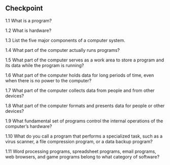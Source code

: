 ## Checkpoint
1.1 What is a program?

1.2 What is hardware?

1.3 List the five major components of a computer system.

1.4 What part of the computer actually runs programs?

1.5 What part of the computer serves as a work area to store a program and its data while the program is running?
    
1.6 What part of the computer holds data for long periods of time, even when there is
    no power to the computer?

1.7 What part of the computer collects data from people and from other devices?

1.8 What part of the computer formats and presents data for people or other
    devices?

1.9 What fundamental set of programs control the internal operations of the
    computer’s hardware?
  
1.10 What do you call a program that performs a specialized task, such as a virus
    scanner, a file compression program, or a data backup program?
    
1.11 Word processing programs, spreadsheet programs, email programs, web browsers,
    and game programs belong to what category of software?